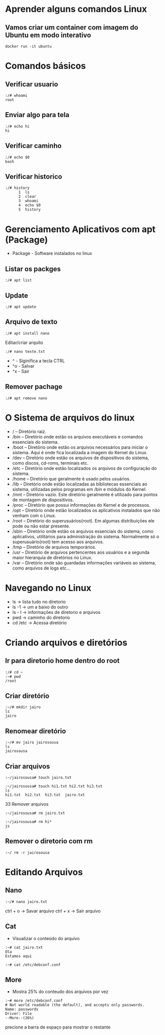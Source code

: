 # Aprender alguns comandos Linux

## Vamos criar um container com imagem do Ubuntu em modo interativo

```
docker run -it ubuntu
```

# Comandos básicos

## Verificar usuario
```
:/# whoami
root
````

## Enviar algo para tela
```
:/# echo hi
hi
```
## Verificar caminho
```
:/# echo $0
bash
```

## Verificar historico
```
:/# history
      1  ls
      2  clear
      3  whoami
      4  echo $0
      5  history
```

# Gerenciamento Aplicativos com apt (Package)

* Package - Software instalados no linux

## Listar os packges
```
:/# apt list
```

## Update
```
:/# apt update
```

## Arquivo de texto
```
:/# apt install nano
```
Editar/criar arquito
```
:/# nano texte.txt
```
* ^ - Siginifica a tecla CTRL
* ^o - Salvar
* ^x - Sair

## Remover pachage
```
:/# apt remove nano
```

# O Sistema de arquivos do linux
* /            –       Diretório raiz.
* /bin       –      Diretório onde estão os arquivos  executáveis e comandos essenciais do sistema.
* /boot     –      Diretório onde estão os arquivos necessários para iniciar o sistema. Aqui é onde fica localizada a imagem do Kernel do Linux.
* /dev       –      Diretório onde estão os arquivos de dispositivos do sistema, como discos, cd-roms, terminais etc.
* /etc         –      Diretório onde estão localizados os arquivos de configuração do sistema.
* /home     –     Diretório que geralmente é usado  pelos usuários.
* /lib          –      Diretório onde estão localizadas as bibliotecas essenciais ao sistema, utilizadas pelos programas em /bin e módulos do Kernel.
* /mnt         –     Diretório vazio. Este diretório geralmente é utilizado para pontos de montagem de dispositivos.
* /proc        –     Diretório que possui informações do Kernel e de processos.
* /opt          –     Diretório onde estão localizados os aplicativos instalados que não venham com o Linux.
* /root         –     Diretório do superusuários(root). Em algumas distribuições ele pode ou não estar presente.
* /sbin        –      Diretório onde estão os arquivos essenciais do sistema, como aplicativos, utilitários para administração do sistema. Normalmente só o superusuário(root) tem acesso aos arquivos.
* /tmp          –      Diretório de arquivos temporários.
* /usr           –      Diretório de arquivos pertencentes aos usuários e a segunda maior hierarquia de diretórios no Linux.
* /var           –       Diretório onde são guardadas informações variáveis ao sistema, como arquivos de logs etc…

# Navegando no Linux

* ls        -> lista tudo no diretorio
* ls -1     -> um a baixo do outro
* ls - l    -> informações de diretorio e arquivos
* pwd       -> caminho do diretorio
* cd /etc   -> Acessa diretório

# Criando arquivos e diretórios

## Ir para diretorio home dentro do root
```
:/# cd ~
:~# pwd
/root
```

## Criar diretório
```
:~/# mkdir jairo
ls
jairo
```

## Renomear diretório
```
:~/# mv jairo jairosousa
ls
jairosousa
```

## Criar arquivos
```
:~/jairosousa# touch jairo.txt
```

```
:~/jairosousa# touch hi1.txt hi2.txt hi3.txt
ls
hi1.txt  hi2.txt  hi3.txt  jairo.txt
```

33 Remover arquivos
```
:~/jairosousa# rm jairo.txt
```

```
:~/jairosousa# rm hi*
js

```
## Remover o diretorio com rm
```
:~/ rm -r jairosousa
```

# Editando Arquivos

## Nano

```
:~/# nano jairo.txt
```
ctrl + o -> Savar arquivo
ctrl + x -> Sair arquivo

## Cat
* Visualizar o conteúdo do arquivo
```
:~# cat jairo.txt
Ola
Estamos aqui
```

```
:~# cat /etc/debconf.conf
```
## More
* Mostra 25% do conteudo dos arquivos por vez
```
:~# more /etc/debconf.conf
# Not world readable (the default), and accepts only passwords.
Name: passwords
Driver: File
--More--(26%)
```
precione a barra de espaço para mostrar o restante

